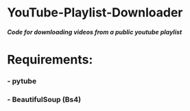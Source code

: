 # YouTube-Playlist-Downloader
##### Code for downloading videos from a public youtube playlist
# Requirements:
### - pytube
### - BeautifulSoup (Bs4)
